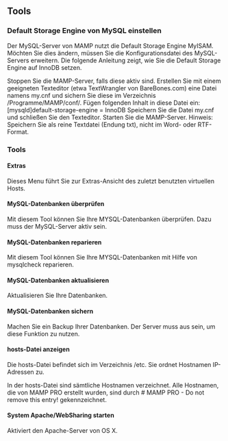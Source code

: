 
## Tools

### Default Storage Engine von MySQL einstellen

Der MySQL-Server von MAMP nutzt die Default Storage Engine MyISAM. Möchten Sie dies ändern, müssen Sie die Konfigurationsdatei des MySQL-Servers erweitern. Die folgende Anleitung zeigt, wie Sie die Default Storage Engine auf InnoDB setzen.

Stoppen Sie die MAMP-Server, falls diese aktiv sind.
Erstellen Sie mit einem geeigneten Texteditor (etwa TextWrangler von BareBones.com) eine Datei namens my.cnf und sichern Sie diese im Verzeichnis /Programme/MAMP/conf/.
Fügen folgenden Inhalt in diese Datei ein:
 [mysqld]default-storage-engine = InnoDB
Speichern Sie die Datei my.cnf und schließen Sie den Texteditor.
Starten Sie die MAMP-Server.
Hinweis: Speichern Sie als reine Textdatei (Endung txt), nicht im Word- oder RTF-Format.
### Tools

#### Extras

Dieses Menu führt Sie zur Extras-Ansicht des zuletzt benutzten virtuellen Hosts.

 

#### MySQL-Datenbanken überprüfen 

Mit diesem Tool können Sie Ihre MYSQL-Datenbanken überprüfen. Dazu muss der MySQL-Server aktiv sein.

 

#### MySQL-Datenbanken reparieren

Mit diesem Tool können Sie Ihre MYSQL-Datenbanken mit Hilfe von mysqlcheck reparieren.

 

#### MySQL-Datenbanken aktualisieren

Aktualisieren Sie Ihre Datenbanken.

 

#### MySQL-Datenbanken sichern

Machen Sie ein Backup Ihrer Datenbanken. Der Server muss aus sein, um diese Funktion zu nutzen.

 

#### hosts-Datei anzeigen

Die hosts-Datei befindet sich im Verzeichnis /etc. Sie ordnet Hostnamen IP-Adressen zu.

In der hosts-Datei sind sämtliche Hostnamen verzeichnet. Alle Hostnamen, die von MAMP PRO erstellt wurden, sind durch # MAMP PRO - Do not remove this entry! gekennzeichnet.

 

#### System Apache/WebSharing starten

Aktiviert den Apache-Server von OS X.


